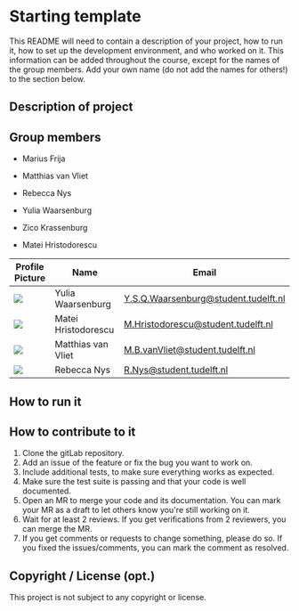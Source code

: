# Starting template

This README will need to contain a description of your project, how to run it, how to set up the development environment, and who worked on it.
This information can be added throughout the course, except for the names of the group members.
Add your own name (do not add the names for others!) to the section below.

## Description of project

## Group members
- Marius Frija

- Matthias van Vliet

- Rebecca Nys

- Yulia Waarsenburg

- Zico Krassenburg

- Matei Hristodorescu

| Profile Picture                                                                                          | Name                | Email                                |
|----------------------------------------------------------------------------------------------------------|---------------------|--------------------------------------|
| ![](https://eu.ui-avatars.com/api/?name=YSQ&length=4&size=50&color=DDD&background=777&font-size=0.325)   | Yulia Waarsenburg   | Y.S.Q.Waarsenburg@student.tudelft.nl |
| ![](https://eu.ui-avatars.com/api/?name=MH&length=4&size=50&color=DDD&background=777&font-size=0.325)    | Matei Hristodorescu | M.Hristodorescu@student.tudelft.nl   |
| ![](https://eu.ui-avatars.com/api/?name=MVV&length=4&size=50&color=DDD&background=777&font-size=0.325)   | Matthias van Vliet  | M.B.vanVliet@student.tudelft.nl      |
| ![](https://eu.ui-avatars.com/api/?name=RN&length=4&size=50&color=DDD&background=777&font-size=0.325)    | Rebecca Nys         | R.Nys@student.tudelft.nl             |

<!-- Instructions (remove once assignment has been completed -->
<!-- - Add (only!) your own name to the table above (use Markdown formatting) -->
<!-- - Mention your *student* email address -->
<!-- - Preferably add a recognizable photo, otherwise add your GitLab photo -->
<!-- - (please make sure the photos have the same size) --> 

## How to run it

## How to contribute to it
1. Clone the gitLab repository.
2. Add an issue of the feature or fix the bug you want to work on.
3. Include additional tests, to make sure everything works as expected.
4. Make sure the test suite is passing and that your code is well documented.
5. Open an MR to merge your code and its documentation. You can mark your MR as a draft to let others know you're still working on it.
6. Wait for at least 2 reviews. If you get verifications from 2 reviewers, you can merge the MR.
7. If you get comments or requests to change something, please do so. If you fixed the issues/comments, you can mark the comment as resolved.

## Copyright / License (opt.)
This project is not subject to any copyright or license.



